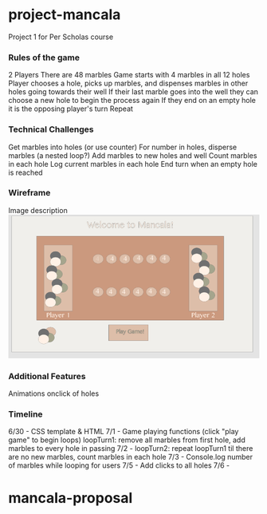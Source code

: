 # project-mancala
Project 1 for Per Scholas course


### Rules of the game
2 Players
There are 48 marbles
Game starts with 4 marbles in all 12 holes
Player chooses a hole, picks up marbles, and dispenses marbles in other holes going towards their well
If their last marble goes into the well they can choose a new hole to begin the process again
If they end on an empty hole it is the opposing player's turn
Repeat

### Technical Challenges
Get marbles into holes (or use counter)
For number in holes, disperse marbles (a nested loop?)
Add marbles to new holes and well
Count marbles in each hole
Log current marbles in each hole
End turn when an empty hole is reached 


### Wireframe
Image description
![wireframe](https://github.com/shanicunn/mancala-proposal/blob/master/wireframe.png)



### Additional Features 
Animations onclick of holes

### Timeline 
6/30 - CSS template & HTML
7/1 -   Game playing functions (click "play game" to begin loops)
        loopTurn1:  remove all marbles from first hole,
                    add marbles to every hole in passing
7/2 -   loopTurn2:  repeat loopTurn1 til there are no new marbles,
                    count marbles in each hole
7/3 -   Console.log number of marbles while looping for users
7/5 -   Add clicks to all holes
7/6 -   


# mancala-proposal
